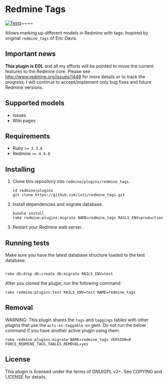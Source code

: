 # Redmine Tags

[![Tests](../../workflows/Test/badge.svg)](../../actions/workflows/test.yml)~~~~

Allows marking up different models in Redmine with tags.
Inspired by original `redmine_tags` of Eric Davis.

## Important news
**This plugin is EOL** and all my efforts will be pointed to move the current features to the Redmine core. Please see http://www.redmine.org/issues/1448 for more details or to track the progress. I will continue to accept/implement only bug fixes and future Redmine versions.

## Supported models

- Issues
- Wiki pages


## Requirements

- Ruby `>= 2.3.8`
- Redmine `>= 4.0.0`


## Installing

1. Clone this repository into `redmine/plugins/redmine_tags`.

    ```
    cd redmine/plugins
    git clone https://github.com/ixti/redmine_tags.git
    ```

2. Install dependencies and migrate database.

    ```
    bundle install
    rake redmine:plugins:migrate NAME=redmine_tags RAILS_ENV=production
    ```

3. Restart your Redmine web server.


## Running tests

Make sure you have the latest database structure loaded to the test database:

```

rake db:drop db:create db:migrate RAILS_ENV=test
```

After you cloned the plugin, run the following command:

```
rake redmine:plugins:test RAILS_ENV=test NAME=redmine_tags
```


## Removal

WARNING: This plugin shares the `tags` and `taggings` tables with other plugins
that use the `acts-as-taggable-on` gem. Do not run the below command if you have
another active plugin using them.

```
rake redmine:plugins:migrate NAME=redmine_tags VERSION=0 FORCE_REDMINE_TAGS_TABLES_REMOVAL=yes
```


## License

This plugin is licensed under the terms of GNU/GPL v3+.
See COPYING and LICENSE for details.
